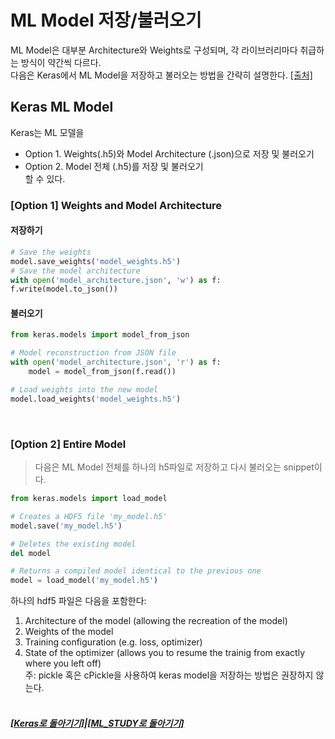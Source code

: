 # ML Model 저장/불러오기

ML Model은 대부분 Architecture와 Weights로 구성되며,
각 라이브러리마다 취급하는 방식이 약간씩 다르다. <br>
다음은 Keras에서 ML Model을 저장하고 불러오는 방법을 간략히 설명한다. [[출처]](https://jovianlin.io/saving-loading-keras-models/)

## Keras ML Model

Keras는 ML 모델을 <br>

- Option 1. Weights(.h5)와 Model Architecture (.json)으로 저장 및 불러오기 <br>
- Option 2. Model 전체 (.h5)를 저장 및 불러오기 <br>
  할 수 있다. <br>

### <b>[Option 1]</b> Weights and Model Architecture

#### 저장하기

```python
# Save the weights
model.save_weights('model_weights.h5')
# Save the model architecture
with open('model_architecture.json', 'w') as f:
f.write(model.to_json())
```

#### 불러오기

```python
from keras.models import model_from_json

# Model reconstruction from JSON file
with open('model_architecture.json', 'r') as f:
    model = model_from_json(f.read())

# Load weights into the new model
model.load_weights('model_weights.h5')
```

<br>

### <b>[Option 2]</b> Entire Model

> 다음은 ML Model 전체를 하나의 h5파일로 저장하고 다시 불러오는 snippet이다.

```python
from keras.models import load_model

# Creates a HDF5 file 'my_model.h5'
model.save('my_model.h5')

# Deletes the existing model
del model

# Returns a compiled model identical to the previous one
model = load_model('my_model.h5')
```

하나의 hdf5 파일은 다음을 포함한다:

1. Architecture of the model (allowing the recreation of the model)
2. Weights of the model
3. Training configuration (e.g. loss, optimizer)
4. State of the optimizer (allows you to resume the trainig from exactly where you left off) <br>
   주: pickle 혹은 cPickle을 사용하여 keras model을 저장하는 방법은 권장하지 않는다. <br><br>

##### [[Keras로 돌아기기]](https://github.com/elemag1414/Keras)|[[ML_STUDY로 돌아기기]](https://github.com/elemag1414/ML_STUDY)
